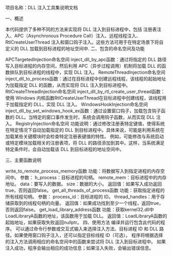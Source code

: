 项目名称：DLL 注入工具集说明文档

一、概述

本代码提供了多种不同的方法来实现将 DLL 注入到目标进程中，包括 注册表注入、APC（Asynchronous Procedure Call）注入、远程线程注入、RtlCreateUserThread 注入和窗口钩子注入。这些方法可用于在特定场景下将自定义的 DLL 加载到目标进程的地址空间中.
二、包含的命名空间及功能

APCTargetedInjection命名空间
inject_dll_by_apc函数：通过将指定的 DLL 路径写入目标进程的内存空间，然后利用 APC（异步过程调用）机制将加载 DLL 的函数排队到目标进程的线程中，实现 DLL 注入。
RemoteThreadInjection命名空间
inject_dll_to_process函数：通过在目标进程中创建远程线程，该线程的起始地址为加载指定 DLL 的函数，从而实现将 DLL 注入到目标进程中。
RtlCreateThreadInjection命名空间
inject_dll_by_rtl_create_user_thread函数：使用 Windows 内核函数RtlCreateUserThread在目标进程中创建线程，该线程用于加载指定的 DLL，实现 DLL 注入。
WindowsHookInjection命名空间
inject_dll_by_set_windows_hook_ex函数：通过设置窗口钩子，加载包含钩子函数的 DLL。当特定的窗口事件发生时，系统会调用钩子函数，从而实现 DLL 注入。
RegistryInjection命名空间
功能说明：通过修改注册表特定键值，使得系统在特定情况下自动加载指定的 DLL 到目标进程中。具体来说，可能是利用系统在加载某些关键模块时会检查特定注册表键值的特性。
例如，可能修改与系统启动或特定模块加载相关的注册表项，将 DLL 的路径添加到其中。这样，当系统满足特定条件时，会自动加载该 DLL 到目标进程的地址空间中。


三、主要函数说明

write_to_remote_process_memory函数
功能：将数据写入到指定进程的内存空间中。
参数：
h_process：目标进程的句柄。
remote_mem：目标进程中的内存地址。
data：要写入的数据。
size：数据的大小。
返回值：如果写入成功返回true，否则返回false。
get_all_threads_of_process函数
功能：获取指定进程的所有线程句柄。
参数：
process_id：目标进程的 ID。
thread_handles：用于存储获取到的线程句柄的向量。
返回值：如果成功找到至少一个线程，返回true，否则返回false。
get_load_library_address函数
功能：获取kernel32.dll中LoadLibraryA函数的地址，该函数用于加载 DLL。
返回值：LoadLibraryA函数的起始地址，如果获取失败返回nullptr。
四、使用方法
编译并运行包含此代码的程序。
可以通过命令行参数或交互式输入来选择注入方法、目标进程 ID 和 DLL 路径。如果使用窗口钩子注入，还可以指定目标线程 ID（可选）。
程序将根据选择的注入方法调用相应的命名空间中的函数来尝试将 DLL 注入到目标进程中。
如果注入成功，程序会输出相应的成功信息；如果注入失败，会输出错误信息。
